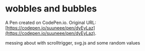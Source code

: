 # wobbles and bubbles

A Pen created on CodePen.io. Original URL: [https://codepen.io/suuneee/pen/dyEyLaz](https://codepen.io/suuneee/pen/dyEyLaz).

messing about with scrolltrigger, svg.js and some random values